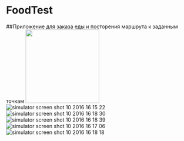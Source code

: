 # FoodTest
##Приложение для заказа еды и посторения маршрута к заданным точкам
<img src="https://cloud.githubusercontent.com/assets/22887210/20178281/7e61e670-a761-11e6-8b0a-839417e350f9.png" width="200px" height="200px" />
![simulator screen shot 10 2016 16 15 22](https://cloud.githubusercontent.com/assets/22887210/20178281/7e61e670-a761-11e6-8b0a-839417e350f9.png)
![simulator screen shot 10 2016 16 18 30](https://cloud.githubusercontent.com/assets/22887210/20178318/a803be4a-a761-11e6-93d2-e14a42619dcc.png)
![simulator screen shot 10 2016 16 18 39](https://cloud.githubusercontent.com/assets/22887210/20178320/a8d73dec-a761-11e6-888b-9a92771c6830.png)
![simulator screen shot 10 2016 16 17 06](https://cloud.githubusercontent.com/assets/22887210/20178325/aa3d17ba-a761-11e6-91a2-6dd366e6fac5.png)
![simulator screen shot 10 2016 16 18 18](https://cloud.githubusercontent.com/assets/22887210/20178328/abc380ba-a761-11e6-93ae-31026b877694.png)

